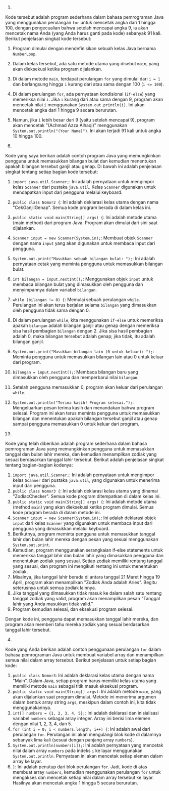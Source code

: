 1.
Kode tersebut adalah program sederhana dalam bahasa pemrograman Java yang menggunakan perulangan `for` untuk mencetak angka dari 1 hingga 100, dengan pengecualian bahwa setelah mencapai angka 9, ia akan mencetak nama Anda (yang Anda harus ganti pada kode) sebanyak 91 kali. Berikut penjelasan singkat kode tersebut:
1. Program dimulai dengan mendefinisikan sebuah kelas Java bernama `NumberLoop`.
2. Dalam kelas tersebut, ada satu metode utama yang disebut `main`, yang akan dieksekusi ketika program dijalankan.
3. Di dalam metode `main`, terdapat perulangan `for` yang dimulai dari `i = 1` dan berlangsung hingga `i` kurang dari atau sama dengan 100 (`i <= 100`).
4. Di dalam perulangan `for`, ada pernyataan kondisional (`if-else`) yang memeriksa nilai `i`. Jika `i` kurang dari atau sama dengan 9, program akan mencetak nilai `i` menggunakan `System.out.println(i)`. Ini akan mencetak angka dari 1 hingga 9 secara berurutan.
5. Namun, jika `i` lebih besar dari 9 (yaitu setelah mencapai 9), program akan mencetak "(Achmad Azza Alhaqi)" menggunakan `System.out.println("(Your Name)")`. Ini akan terjadi 91 kali untuk angka 10 hingga 100.

2.
Kode yang saya berikan adalah contoh program Java yang memungkinkan pengguna untuk memasukkan bilangan bulat dan kemudian menentukan apakah bilangan tersebut ganjil atau genap. Di bawah ini adalah penjelasan singkat tentang setiap bagian kode tersebut:
1. `import java.util.Scanner;`: Ini adalah pernyataan untuk mengimpor kelas `Scanner` dari pustaka `java.util`. Kelas `Scanner` digunakan untuk mendapatkan input dari pengguna melalui keyboard.
2. `public class Nomor2 {`: Ini adalah deklarasi kelas utama dengan nama "CekGanjilGenap". Semua kode program berada di dalam kelas ini.
3. `public static void main(String[] args) {`: Ini adalah metode utama (main method) dari program Java. Program akan dimulai dari sini saat dijalankan.
4. `Scanner input = new Scanner(System.in);`: Membuat objek `Scanner` dengan nama `input` yang akan digunakan untuk membaca input dari pengguna.
5. `System.out.print("Masukkan sebuah bilangan bulat: ");`: Ini adalah pernyataan cetak yang meminta pengguna untuk memasukkan bilangan bulat.
6. `int bilangan = input.nextInt();`: Menggunakan objek `input` untuk membaca bilangan bulat yang dimasukkan oleh pengguna dan menyimpannya dalam variabel `bilangan`.
7. `while (bilangan != 0) {`: Memulai sebuah perulangan `while`. Perulangan ini akan terus berjalan selama `bilangan` yang dimasukkan oleh pengguna tidak sama dengan 0.
8. Di dalam perulangan `while`, kita menggunakan `if-else` untuk memeriksa apakah `bilangan` adalah bilangan ganjil atau genap dengan memeriksa sisa hasil pembagian `bilangan` dengan 2. Jika sisa hasil pembagian adalah 0, maka bilangan tersebut adalah genap; jika tidak, itu adalah bilangan ganjil.
9. `System.out.print("Masukkan bilangan lain (0 untuk keluar): ");`: Meminta pengguna untuk memasukkan bilangan lain atau 0 untuk keluar dari program.
10. `bilangan = input.nextInt();`: Membaca bilangan baru yang dimasukkan oleh pengguna dan memperbarui nilai `bilangan`.
11. Setelah pengguna memasukkan 0, program akan keluar dari perulangan `while`.
12. `System.out.println("Terima kasih! Program selesai.");`: Mengeluarkan pesan terima kasih dan menandakan bahwa program selesai.
Program ini akan terus meminta pengguna untuk memasukkan bilangan dan menentukan apakah bilangan tersebut ganjil atau genap sampai pengguna memasukkan 0 untuk keluar dari program.

3.
Kode yang telah diberikan adalah program sederhana dalam bahasa pemrograman Java yang memungkinkan pengguna untuk memasukkan tanggal dan bulan lahir mereka, dan kemudian menampilkan zodiak yang sesuai berdasarkan tanggal lahir tersebut. Berikut adalah penjelasan singkat tentang bagian-bagian kodenya:
1. `import java.util.Scanner;`: Ini adalah pernyataan untuk mengimpor kelas `Scanner` dari pustaka `java.util`, yang digunakan untuk menerima input dari pengguna.
2. `public class Nomor3 {`: Ini adalah deklarasi kelas utama yang dinamai "ZodiacChecker". Semua kode program ditempatkan di dalam kelas ini.
3. `public static void main(String[] args) {`: Ini adalah metode utama (method `main`) yang akan dieksekusi ketika program dimulai. Semua kode program berada di dalam metode ini.
4. `Scanner input = new Scanner(System.in);`: Ini adalah deklarasi objek `input` dari kelas `Scanner` yang digunakan untuk membaca input dari pengguna yang dimasukkan melalui keyboard.
5. Berikutnya, program meminta pengguna untuk memasukkan tanggal lahir dan bulan lahir mereka dengan pesan yang sesuai menggunakan `System.out.print`.
6. Kemudian, program menggunakan serangkaian if-else statements untuk memeriksa tanggal lahir dan bulan lahir yang dimasukkan pengguna dan menentukan zodiak yang sesuai. Setiap zodiak memiliki rentang tanggal yang sesuai, dan program ini mengikuti rentang ini untuk menentukan zodiak.
7. Misalnya, jika tanggal lahir berada di antara tanggal 21 Maret hingga 19 April, program akan menampilkan "Zodiak Anda adalah Aries". Begitu seterusnya untuk semua zodiak lainnya.
8. Jika tanggal yang dimasukkan tidak masuk ke dalam salah satu rentang tanggal zodiak yang valid, program akan menampilkan pesan "Tanggal lahir yang Anda masukkan tidak valid."
9. Program kemudian selesai, dan eksekusi program selesai.

Dengan kode ini, pengguna dapat memasukkan tanggal lahir mereka, dan program akan memberi tahu mereka zodiak yang sesuai berdasarkan tanggal lahir tersebut.

4.
Kode yang Anda berikan adalah contoh penggunaan perulangan `for` dalam bahasa pemrograman Java untuk membuat variabel array dan menampilkan semua nilai dalam array tersebut. Berikut penjelasan untuk setiap bagian kode:
1. `public class Nomor3`: Ini adalah deklarasi kelas utama dengan nama "Main". Dalam Java, setiap program harus memiliki kelas utama yang memiliki metode `main` sebagai titik masuk eksekusi program.
2. `public static void main(String[] args)`: Ini adalah metode `main`, yang akan dijalankan saat program dimulai. Metode ini menerima argumen dalam bentuk array string `args`, meskipun dalam contoh ini, kita tidak menggunakannya.
3. `int[] numbers = {1, 2, 3, 4, 5};`: Ini adalah deklarasi dan inisialisasi variabel `numbers` sebagai array integer. Array ini berisi lima elemen dengan nilai 1, 2, 3, 4, dan 5.
4. `for (int i = 0; i < numbers.length; i++) {`: Ini adalah awal dari perulangan `for`. Perulangan ini akan mengulangi blok kode di dalamnya sebanyak lima kali (sesuai dengan panjang array `numbers`).
5. `System.out.println(numbers[i]);`: Ini adalah pernyataan yang mencetak nilai dalam array `numbers` pada indeks `i` ke layar menggunakan `System.out.println`. Pernyataan ini akan mencetak setiap elemen dalam array ke layar.
6. `}`: Ini adalah penutup dari blok perulangan `for`.
Jadi, kode di atas membuat array `numbers`, kemudian menggunakan perulangan `for` untuk mengakses dan mencetak setiap nilai dalam array tersebut ke layar. Hasilnya akan mencetak angka 1 hingga 5 secara berurutan.

  
